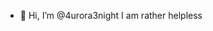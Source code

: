 - 👋 Hi, I’m @4urora3night
I am rather helpless
<!---
4urora3night/4urora3night is a ✨ special ✨ repository because its `README.md` (this file) appears on your GitHub profile.
You can click the Preview link to take a look at your changes.
--->
